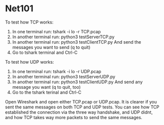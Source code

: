 # Net101
To test how TCP works:
1. In one terminal run:
  tshark -i lo -r TCP.pcap
2. In another terminal run:
  python3 testServerTCP.py
3. In another terminal run:
  python3 testClientTCP.py
  And send the messages you want to send (q to quit)
4. Go to tshark terminal and Ctrl-C

To test how UDP works:
1. In one terminal run:
  tshark -i lo -r UDP.pcap
2. In another terminal run:
  python3 testServerUDP.py
3. In another terminal run:
  python3 testClientUDP.py
  And send any message you want (q to quit, too)
4. Go to the tshark terinal and Ctrl-C

Open Wireshark and open either TCP.pcap or UDP.pcap. It is clearer if you sent the same messages on both TCP and UDP tests. You
can see how TCP established the connection via the three way handshake, and UDP didnt, and how TCP takes way more packets to send
the same messages.
